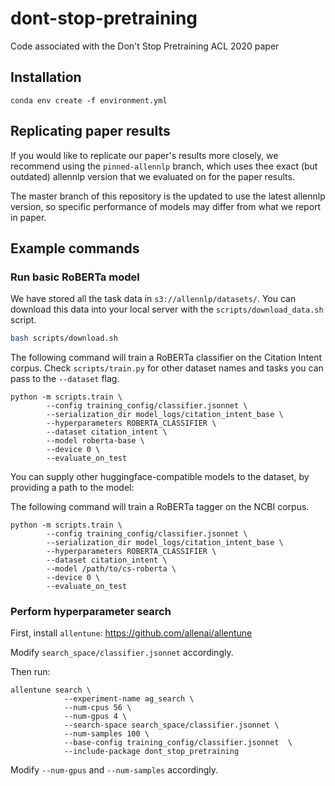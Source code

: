 # dont-stop-pretraining
Code associated with the Don't Stop Pretraining ACL 2020 paper


## Installation

```
conda env create -f environment.yml
```

## Replicating paper results

If you would like to replicate our paper's results more closely, we recommend using the `pinned-allennlp` branch, which uses thee exact (but outdated) allennlp version that we evaluated on for the paper results.

The master branch of this repository is the updated to use the latest allennlp version, so specific performance of models may differ from what we report in paper.

## Example commands

### Run basic RoBERTa model

We have stored all the task data in `s3://allennlp/datasets/`. You can download this data into your local server with the `scripts/download_data.sh` script.

```bash
bash scripts/download.sh
```

The following command will train a RoBERTa classifier on the Citation Intent corpus. Check `scripts/train.py` for other dataset names and tasks you can pass to the `--dataset` flag.

```
python -m scripts.train \
        --config training_config/classifier.jsonnet \
        --serialization_dir model_logs/citation_intent_base \
        --hyperparameters ROBERTA_CLASSIFIER \
        --dataset citation_intent \
        --model roberta-base \
        --device 0 \
        --evaluate_on_test
```

You can supply other huggingface-compatible models to the dataset, by providing a path to the model:

The following command will train a RoBERTa tagger on the NCBI corpus. 

```
python -m scripts.train \
        --config training_config/classifier.jsonnet \
        --serialization_dir model_logs/citation_intent_base \
        --hyperparameters ROBERTA_CLASSIFIER \
        --dataset citation_intent \
        --model /path/to/cs-roberta \
        --device 0 \
        --evaluate_on_test
```

### Perform hyperparameter search

First, install `allentune`: https://github.com/allenai/allentune

Modify `search_space/classifier.jsonnet` accordingly.

Then run:
```
allentune search \
            --experiment-name ag_search \
            --num-cpus 56 \
            --num-gpus 4 \
            --search-space search_space/classifier.jsonnet \
            --num-samples 100 \
            --base-config training_config/classifier.jsonnet  \
            --include-package dont_stop_pretraining
```

Modify `--num-gpus` and `--num-samples` accordingly.